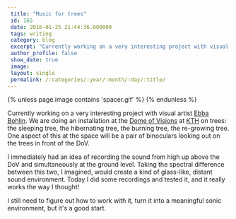 ```yaml
---
 title: "Music for trees"
 id: 165
 date: 2016-01-25 21:44:36.000000
 tags: writing
 category: blog
 excerpt: "Currently working on a very interesting project with visual artist Ebba Bohlin. We are doing an installation at the Dome of Visions at KTH on trees: the sleeping tree, the hibernating tree, the burnin..."
 author_profile: false
 show_date: true
 image: 
 layout: single
 permalink: /:categories/:year/:month/:day/:title/
---
```

{% unless page.image contains 'spacer.gif' %}
{% endunless %}

Currently working on a very interesting project with visual artist <a href="http://www.ebbabohlin.se/">Ebba Bohlin</a>. We are doing an installation at the <a href="http://domeofvisions.se/?gclid=Cj0KEQiArJe1BRDe_uz1uu-QjvYBEiQACUj6oq2eTYAswfsL2oiNoyWHGbfiv4hoRtthqBKLkkAD60oaAnLS8P8HAQ">Dome of Visions</a> at <a href="https://www.kth.se/en">KTH</a> on trees: the sleeping tree, the hibernating tree, the burning tree, the re-growing tree. One aspect of this at the space will be a pair of binoculars looking out on the trees in front of the DoV. 

I immediately had an idea of recording the sound from high up above the DoV and simultaneously at the ground level. Taking the spectral difference between this two, I imagined, would create a kind of glass-like, distant sound environment. Today I did some recordings and tested it, and it really works the way I thought!

I still need to figure out how to work with it, turn it into a meaningful sonic environment, but it's a good start.
